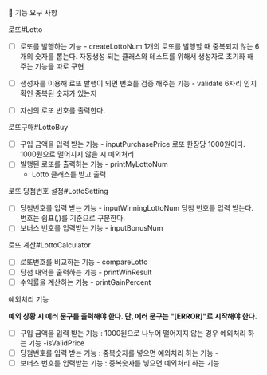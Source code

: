 🚀 기능 요구 사항

로또#Lotto

- [ ] 로또를 발행하는 기능 - createLottoNum
      1개의 로또를 발행할 때 중복되지 않는 6개의 숫자를 뽑는다.
      자동생성 되는 클래스와 테스트를 위해서 생성자로 초기화 해주는 기능을 따로 구현

- [ ] 생성자를 이용해 로또 발행이 되면 번호를 검증 해주는 기능 - validate
      6자리 인지 확인
      중복된 숫자가 있는지

- [ ] 자신의 로또 번호를 출력한다.

로또구매#LottoBuy

- [ ] 구입 금액을 입력 받는 기능 - inputPurchasePrice
      로또 한장당 1000원이다.
      1000원으로 떨어지지 않을 시 예외처리
- [ ] 발행된 로또를 출력하는 기능 - printMyLottoNum
  - Lotto 클래스를 받고 출력

로또 당첨번호 설정#LottoSetting

- [ ] 당첨번호를 입력 받는 기능 - inputWinningLottoNum
      당첨 번호를 입력 받는다. 번호는 쉼표(,)를 기준으로 구분한다.
- [ ] 보너스 번호를 입력받는 기능 - inputBonusNum

로또 계산#LottoCalculator

- [ ] 로또번호를 비교하는 기능 - compareLotto
- [ ] 당첨 내역을 출력하는 기능 - printWinResult
- [ ] 수익률을 계산하는 기능 - printGainPercent

예외처리 기능

**예외 상황 시 에러 문구를 출력해야 한다. 단, 에러 문구는 "[ERROR]"로 시작해야 한다.**

- [ ] 구입 금액을 입력 받는 기능 : 1000원으로 나누어 떨어지지 않는 경우 예외처리 하는 기능 -isValidPrice
- [ ] 당첨번호를 입력 받는 기능 : 중복숫자를 넣으면 예외처리 하는 기능 -
- [ ] 보너스 번호를 입력받는 기능 : 중복숫자를 넣으면 예외처리 하는 기능
